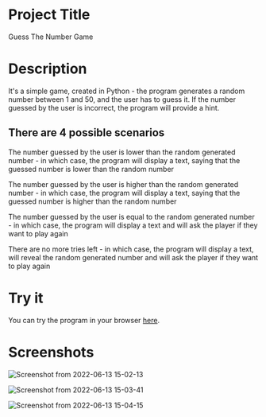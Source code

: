 # Project Title
Guess The Number Game

# Description
It's a simple game, created in Python - the program generates a random number between 1 and 50, and the user has to guess it. If the number guessed by the user is incorrect, 
the program will provide a hint.

## There are 4 possible scenarios
The number guessed by the user is lower than the random generated number - in which case, the program will display a text, saying that the guessed number is lower than the random number

The number guessed by the user is higher than the random generated number - in which case, the program will display a text, saying that the guessed number is higher than the random number

The number guessed by the user is equal to the random generated number - in which case, the program will display a text and will ask the player if they want to play again

There are no more tries left - in which case, the program will display a text, will reveal the random generated number and will ask the player if they want to play again

# Try it

You can try the program in your browser [here](https://replit.com/@AlexanderGulev/GuessTheNumberGame#main.py).

# Screenshots
![Screenshot from 2022-06-13 15-02-13](https://user-images.githubusercontent.com/104764256/173349674-9687c0f4-3de3-4d46-90da-4e354240ab0c.png)

![Screenshot from 2022-06-13 15-03-41](https://user-images.githubusercontent.com/104764256/173349703-4ef4a76e-5e6c-410e-a077-1226fbc09072.png)

![Screenshot from 2022-06-13 15-04-15](https://user-images.githubusercontent.com/104764256/173349731-ab11d7aa-a365-43a8-a2eb-84b41645d189.png)
